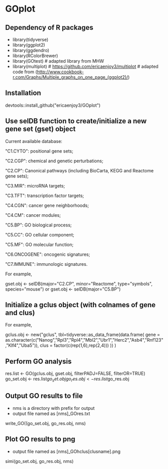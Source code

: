 # GOplot

## Dependency of R packages
* library(tidyverse)
* library(ggplot2)
* library(ggdendro)
* library(RColorBrewer)
* library(GOtest) # adapted library from MHW
* library(multiplot) # https://github.com/ericaenjoy3/multiplot # adapted code from (http://www.cookbook-r.com/Graphs/Multiple_graphs_on_one_page_(ggplot2)/)


## Installation
devtools::install_github("ericaenjoy3/GOplot")

## Use selDB function to create/initialize a new gene set (gset) object
Current available  database:

"C1.CYTO": positional gene sets;

"C2.CGP": chemical and genetic perturbations;

"C2.CP": Canonical pathways (including BioCarta, KEGG and Reactome gene sets);

"C3.MIR": microRNA targets;

"C3.TFT": transcription factor targets;

"C4.CGN": cancer gene neighborhoods;

"C4.CM": cancer modules;

"C5.BP": GO biological process;

"C5.CC": GO cellular component;

"C5.MF": GO molecular function;

"C6.ONCOGENE": oncogenic signatures;

"C7.IMMUNE": immunologic signatures.

For example,

gset.obj <- selDB(major="C2.CP", minor="Reactome", type="symbols", species="mouse")
or
gset.obj <- selDB(major="C5.BP")

## Initialize a gclus object (with colnames of gene and clus)
For example,

gclus.obj <- new("gclus", tbl=tidyverse::as_data_frame(data.frame(
  gene = as.character(c("Nanog","Rpl3","Rpl4","Mbl2","Ubr1","Herc2","Asb4","Rnf123","Klf4","Uba5")),
  clus = factor(c(rep(1,6),rep(2,4)))
  ))
)

## Perform GO analysis

res.list <- GO(gclus.obj, gset.obj, filterPADJ=FALSE, filterOR=TRUE)
go_set.obj <- res.list$go_set.obj
go_res.obj <- res.list$go_res.obj

## Output GO results to file

* nms is a directory with prefix for output
* output file named as [nms]_GOres.txt

write_GO((go_set.obj, go_res.obj, nms)

## Plot GO results to png

* output file named as [nms]_GOhclus[clusname].png

simi(go_set.obj, go_res.obj, nms)
